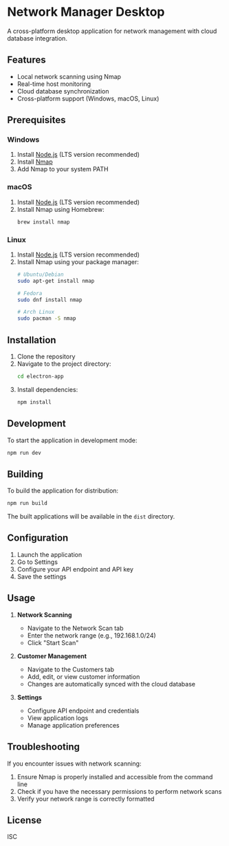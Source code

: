 # Network Manager Desktop

A cross-platform desktop application for network management with cloud database integration.

## Features

- Local network scanning using Nmap
- Real-time host monitoring
- Cloud database synchronization
- Cross-platform support (Windows, macOS, Linux)

## Prerequisites

### Windows
1. Install [Node.js](https://nodejs.org/) (LTS version recommended)
2. Install [Nmap](https://nmap.org/download.html)
3. Add Nmap to your system PATH

### macOS
1. Install [Node.js](https://nodejs.org/) (LTS version recommended)
2. Install Nmap using Homebrew:
   ```bash
   brew install nmap
   ```

### Linux
1. Install [Node.js](https://nodejs.org/) (LTS version recommended)
2. Install Nmap using your package manager:
   ```bash
   # Ubuntu/Debian
   sudo apt-get install nmap
   
   # Fedora
   sudo dnf install nmap
   
   # Arch Linux
   sudo pacman -S nmap
   ```

## Installation

1. Clone the repository
2. Navigate to the project directory:
   ```bash
   cd electron-app
   ```
3. Install dependencies:
   ```bash
   npm install
   ```

## Development

To start the application in development mode:
```bash
npm run dev
```

## Building

To build the application for distribution:
```bash
npm run build
```

The built applications will be available in the `dist` directory.

## Configuration

1. Launch the application
2. Go to Settings
3. Configure your API endpoint and API key
4. Save the settings

## Usage

1. **Network Scanning**
   - Navigate to the Network Scan tab
   - Enter the network range (e.g., 192.168.1.0/24)
   - Click "Start Scan"

2. **Customer Management**
   - Navigate to the Customers tab
   - Add, edit, or view customer information
   - Changes are automatically synced with the cloud database

3. **Settings**
   - Configure API endpoint and credentials
   - View application logs
   - Manage application preferences

## Troubleshooting

If you encounter issues with network scanning:
1. Ensure Nmap is properly installed and accessible from the command line
2. Check if you have the necessary permissions to perform network scans
3. Verify your network range is correctly formatted

## License

ISC 